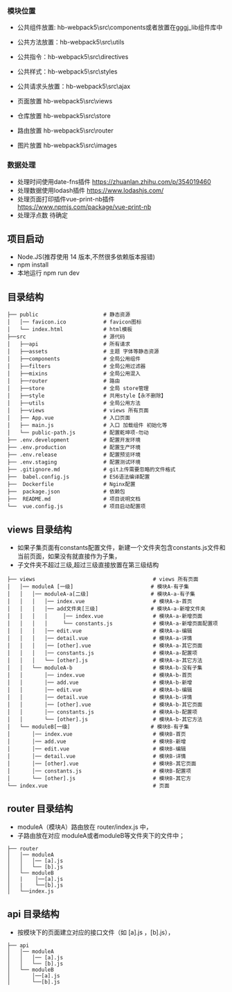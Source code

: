 
### 模块位置
-  公共组件放置: hb-webpack5\src\components或者放置在gggj_lib组件库中
-  公共方法放置：hb-webpack5\src\utils
-  公共指令：hb-webpack5\src\directives
-  公共样式：hb-webpack5\src\styles
-  公共请求头放置：hb-webpack5\src\ajax

  
-  页面放置     hb-webpack5\src\views
-  仓库放置     hb-webpack5\src\store
-  路由放置     hb-webpack5\src\router
-  图片放置     hb-webpack5\src\images



### 数据处理
- 处理时间使用date-fns插件 https://zhuanlan.zhihu.com/p/354019460
- 处理数据使用lodash插件 https://www.lodashjs.com/ 
- 处理页面打印插件vue-print-nb插件  https://www.npmjs.com/package/vue-print-nb
- 处理浮点数 待确定


## 项目启动

- Node.JS(推荐使用 14 版本,不然很多依赖版本报错)
- npm install
- 本地运行 npm run dev

## 目录结构

```
├── public                     # 静态资源
│   │── favicon.ico            # favicon图标
│   └── index.html             # html模板
├──src                         # 源代码
│   ├──api                     # 所有请求
│   ├──assets                  # 主题 字体等静态资源
│   ├──components              # 全局公用组件
│   ├──filters                 # 全局公用过滤器
│   ├──mixins                  # 全局公用混入
│   ├──router                  # 路由
│   ├──store                   # 全局 store管理
│   ├──style                   # 共用style【永不删除】
│   ├──utils                   # 全局公用方法
│   ├──views                   # views 所有页面
│   ├── App.vue                # 入口页面
│   ├── main.js                # 入口 加载组件 初始化等
│   └── public-path.js         # 配置乾坤项-勿动
├── .env.development           # 配置开发环境
├── .env.production            # 配置生产环境
├── .env.release               # 配置预览环境
├── .env.staging               # 配置测试环境
├── .gitignore.md              # git上传需要忽略的文件格式
├──  babel.config.js           # ES6语法编译配置
├──  Dockerfile                # Nginx配置
├──  package.json              # 依赖包
├──  README.md                 # 项目说明文档
└──  vue.config.js             # 项目启动配置项
```

## views 目录结构
- 如果子集页面有constants配置文件，新建一个文件夹包含constants.js文件和当前页面，如果没有就直接作为子集，
- 子文件夹不超过三级,超过三级直接放置在第三级结构

```
├── views                                      # views 所有页面
│   │── moduleA [一级]                         # 模块A-有子集
│   │   │── moduleA-a[二级]                    # 模块A-a-有子集 
│   │   │   │── index.vue                      # 模块A-a-首页
│   │   │   │── add文件夹[三级]                 # 模块A-a-新增文件夹
│   │   │   │     │── index.vue                # 模块A-a-新增页面
│   │   │   │     └── constants.js             # 模块A-a-新增页面配置项
│   │   │   │── edit.vue                       # 模块A-a-编辑
│   │   │   │── detail.vue                     # 模块A-a-详情
│   │   │   │── [other].vue                    # 模块A-a-其它页面
│   │   │   │── constants.js                   # 模块A-a-配置项
│   │   │   └── [other].js                     # 模块A-a-其它方法
│   │   └── moduleA-b                          # 模块A-b-没有子集
│   │       │── index.vue                      # 模块A-b-首页
│   │       │── add.vue                        # 模块A-b-新增
│   │       │── edit.vue                       # 模块A-b-编辑
│   │       │── detail.vue                     # 模块A-b-详情
│   │       │── [other].vue                    # 模块A-b-其它页面
│   │       │── constants.js                   # 模块A-b-配置项
│   │       └── [other].js                     # 模块A-b-其它方法
│   └── moduleB[一级]                          # 模块B-有子集
│       │── index.vue                          # 模块B-首页
│       │── add.vue                            # 模块B-新增
│       │── edit.vue                           # 模块B-编辑
│       │── detail.vue                         # 模块B-详情
│       │── [other].vue                        # 模块B-其它页面
│       │── constants.js                       # 模块B-配置项
│       └── [other].js                         # 模块B-其它方
└── index.vue                                  # 页面

```

## router 目录结构
- moduleA（模块A）路由放在 router/index.js 中，
- 子路由放在对应 moduleA或者moduleB等文件夹下的文件中；
```
├── router
│   │── moduleA
│   │   │── [a].js
│   │   └── [b].js
│   └── moduleB
│   |    │──[a].js
│   |    └──[b].js
│   └──index.js

```

## api 目录结构
- 按模块下的页面建立对应的接口文件（如 [a].js ，[b].js），
```
├── api
│   │── moduleA
│   │   │── [a].js
│   │   └── [b].js
│   └── moduleB
│       │──[a].js
│       └──[b].js
```

